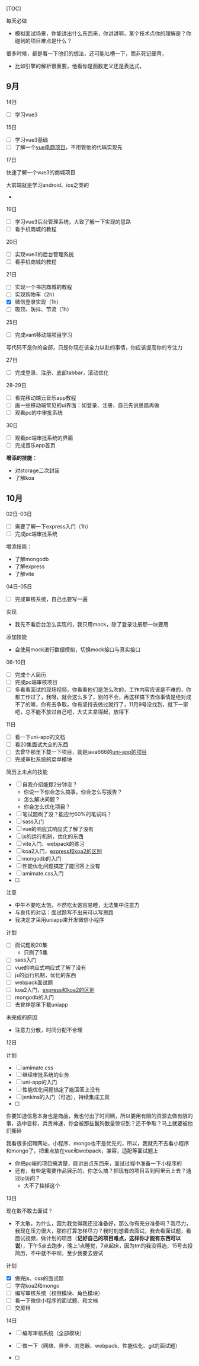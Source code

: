 [TOC]

每天必做

- 模拟面试场景，你能讲出什么东西来，你讲讲啊，某个技术点你的理解是？你碰到的项目难点是什么？

很多时候，都是看一下他们的想法，还可能吐槽一下，而非死记硬背，

- 比如引擎的解析很重要，他看你是函数定义还是表达式，

## 9月

14日

- [ ] 学习vue3

15日

- [ ] 学习vue3基础
- [ ] 了解一个[vue电商项目](https://www.bilibili.com/video/BV1YK4y1W7k5?from=search&seid=18071279870526305885&spm_id_from=333.337.0.0)，不用管他的代码实现先

17日

快速了解一个vue3的商城项目

大前端就是学习android、ios之类的

- 

19日

- [ ] 学习vue3后台管理系统，大致了解一下实现的思路
- [ ] 看手机商城的教程

20日

- [ ] 实现vue3的后台管理系统
- [ ] 看手机商城的教程

21日

- [ ] 实现一个书店商城的教程
- [ ] 实现购物车（2h）
- [x] 微信登录实现（1h）
- [ ] 吸顶、防抖、节流（1h）

25日

- [ ] 完成vant移动端项目学习

写代码不是你的全部，只是你现在该全力以赴的事情，你应该提高你的专注力

27日

- [ ] 完成登录、注册、底部tabbar，滚动优化

28-29日

- [ ] 看完移动端云音乐app教程
- [ ] 画一些移动端常见的ui界面：如登录、注册，自己先说思路再做
- [ ] 观看pc的中审批系统

30日

- [ ] 观看pc端审批系统的界面
- [ ] 完成音乐app首页

**增添的技能**：

- 对storage二次封装
- 了解koa

## 10月

02日-03日

- [ ] 需要了解一下express入门（1h）
- [ ] 完成pc端审批系统

增添技能：

- 了解mongodb
- 了解express
- 了解vite

04日-05日

- [ ] 完成审核系统，自己也要写一遍

实现

- 我先不看后台怎么实现的，我只用mock，除了登录注册那一块要用

添加技能

- 会使用mock进行数据模拟，切换mock接口与真实接口

06-10日

- [ ] 完成个人简历
- [ ] 完成pc端审核项目
- [ ] 多看看面试的现场视频，你看看他们是怎么吹的，工作内容应该是不难的，你都工作过了，我呀，就会这么多了，别的不会，再这样搞下去你事情是绝对成不了的嘛，你有去争取，你有坚持去做过就行了，11月9号没找到，就下一家吧，总不能不放过自己吧，大丈夫拿得起，放得下

11日

- [ ] 看一下uni-app的文档
- [ ] 看20集面试大全的东西
- [ ] 去曾华那里下载一下项目，就是java666的[uni-app的项目](https://666java.com/2626.html)
- [ ] 完成审批系统的菜单模块

简历上未点的技能

- [ ] 自我介绍能撑2分钟没？
  - 你说一下你会怎么搞事，你会怎么写报告？
  - 怎么解决问题？
  - 你会怎么优化项目？
- [ ] 笔试题刷了没？能应付60%的笔试吗？
- [ ] sass入门
- [ ] vue的响应式响应式了解了没有
- [ ] js的运行机制，优化的东西
- [ ] vite入门、webpack的练习
- [ ] koa2入门，[express和koa2的区别](https://zhuanlan.zhihu.com/p/87079561)
- [ ] mongodb的入门
- [ ] 性能优化问题搞定了能回答上没有
- [ ] amimate.css入门
- [ ] 

注意

- 中午不要吃太饱，不然吃太饱容易睡，无法集中注意力
- 与良伟的对话：面试题写不出来可以写思路
- 我决定才采用uniapp来开发微信小程序

计划

- [ ] 面试题刷20集
  - 只刷了5集
- [ ] sass入门
- [ ] vue的响应式响应式了解了没有
- [ ] js的运行机制，优化的东西
- [ ] webpack面试题
- [ ] koa2入门，[express和koa2的区别](https://zhuanlan.zhihu.com/p/87079561)
- [ ] mongodb的入门
- [ ] 去曾烨那里下载uniapp

未完成的原因

- 注意力分散，时间分配不合理


12日

计划

- [ ] amimate.css
- [ ] 继续审批系统的业务
- [ ] uni-app的入门
- [ ] 性能优化问题搞定了能回答上没有
- [ ] jenkins的入门（可选），持续集成工具
- [ ] 

你要知道信息本身也是商品，我也付出了时间啊，所以要用有限的资源去做有限的事，选中目标，兵贵神速，你会被那些鬣狗数量惊讶到？还不争取？马上就要被他们撕碎

我看很多招聘网站，小程序、mongo也不是优先的，所以，我就先不去看小程序和mongo了，把重点放在vue和webpack，兼容，适配等面试题上

- 你把pc端的项目搞清楚，能讲出点东西来，面试过程中准备一下小程序的
- 还有，有些是需要作品展示的，你怎么搞？把现有的项目丢到阿里云上去？通过ip访问？
  - 大不了挂掉这个



13日

现在敢不敢去面试？

- 不太敢，为什么，因为我觉得我还没准备好，那么你有充分准备吗？我尽力，我现在压力很大，那你打算怎样尽力？我时刻想着去面试，我去看面试题，看面试视频，做计划的项目（**记好自己的项目难点，这样你才能有东西可以说**），下午5点去跑步，晚上1点睡觉，7点起床，因为tm的我没得选，15号去投简历，不中就不中呗，至少我要去尝试

计划

- [x] 做完js、css的面试题
- [ ] 学完koa2和mongo
- [ ] 编写审核系统（权限模块、角色模块）
- [ ] 看一下微信小程序的面试题、和文档
- [ ] 交房租

14日

- [ ] 编写审核系统（全部模块）
- [ ] 做一下（网络、异步、浏览器、webpack、性能优化、git的面试题）

- [ ] 
